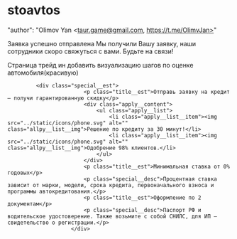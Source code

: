 # stoavtos

<!-- Новый сайт домена стоавто.ру
в данный момент использовать сборщики и препроцессоры нет возможности, потому, что хостинг не поддерживает. Отправка почты осуществляется через битрикс, так же другие форматы хостинг не поддерживает. На данный момент сайт написан мною, опыт 1.5 месяца работы, если что пишите -->

  "author": "Olimov Yan <taur.game@gmail.com, https://t.me/OlimvJan>"


  Заявка успешно отправлена
    Мы получили Вашу заявку,
      наши сотрудники скоро свяжуться с вами.
        Будьте на связи!

Страница трейд ин
  добавить визуализацию шагов по оценке автомобиля(красивую)

             <div class="special__est">
                            <p class="title__est">Отправь заявку на кредит — получи гарантированную скидку</p>
                            <div class="apply__content">
                                <ul class="apply__list">
                                    <li class="apply__list__item"><img src="../static/icons/phone.svg" alt="" class="allpy__list__img">Решение по кредиту за 30 минут!</li>
                                    <li class="apply__list__item"><img src="../static/icons/phone.svg" alt="" class="allpy__list__img">Одобрение 98% клиентов.</li>
                                </ul>
                            </div>
                            <p class="title__est">Минимальная ставка от 0% годовых</p>
                            <p class="special__desc">Процентная ставка зависит от марки, модели, срока кредита, первоначального взноса и программы автокредитования.</p>
                            <p class="title__est">Оформление по 2 документам</p>
                            <p class="special__desc">Паспорт РФ и водительское удостоверение. Также возьмите с собой СНИЛС, для ИП — свидетельство о регистрации.</p>
                        </div>